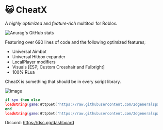 # 😺 CheatX
A *highly optimized* and *feature-rich* multitool for Roblox.

![Anurag's GitHub stats](https://github-readme-stats.vercel.app/api?username=2dgeneralspam1&show_icons=true&theme=radical)

Featuring over 690 lines of code and the following optimized features;
- Universal Aimbot
- Universal Hitbox expander
- LocalPlayer modifiers
- Visuals [ESP, Custom Crosshair and Fulbright]
- 100% RLua

CheatX is something that should be in every script library. 

![image](https://user-images.githubusercontent.com/71535863/157147657-dcfcceab-a0a7-4d32-8fc1-1fd75cce6788.png)

```lua
if syn then else
loadstring(game:HttpGet('https://raw.githubusercontent.com/2dgeneralspam1/lua-releases/main/iris-compat.lua'))()
end
loadstring(game:HttpGet('https://raw.githubusercontent.com/2dgeneralspam1/CheatX/main/loader.lua'))()
```

Discord: https://dsc.gg/dashboard
